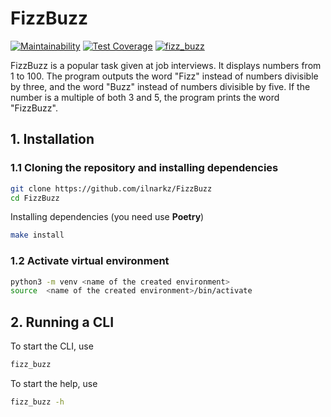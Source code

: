 # FizzBuzz

[![Maintainability](https://api.codeclimate.com/v1/badges/0ae19d477a89c7631e92/maintainability)](https://codeclimate.com/github/ilnarkz/FizzBuzz/maintainability) [![Test Coverage](https://api.codeclimate.com/v1/badges/0ae19d477a89c7631e92/test_coverage)](https://codeclimate.com/github/ilnarkz/FizzBuzz/test_coverage) [![fizz_buzz](https://github.com/ilnarkz/FizzBuzz/actions/workflows/ci.yml/badge.svg)](https://github.com/ilnarkz/FizzBuzz/actions/workflows/ci.yml)

FizzBuzz is a popular task given at job interviews. It displays numbers from 1 to 100. The program outputs the word
"Fizz" instead of numbers divisible by three, and the word "Buzz" instead of numbers divisible by five. If the number
is a multiple of both 3 and 5, the program prints the word "FizzBuzz".

## 1. Installation

### 1.1 Cloning the repository and installing dependencies

```bash
git clone https://github.com/ilnarkz/FizzBuzz
cd FizzBuzz
```

Installing dependencies (you need use **Poetry**)

```bash
make install
```

### 1.2 Activate virtual environment

```bash
python3 -m venv <name of the created environment>
source  <name of the created environment>/bin/activate
```


## 2. Running a CLI

To start the CLI, use

```bash
fizz_buzz
```

To start the help, use 

```bash
fizz_buzz -h
```
